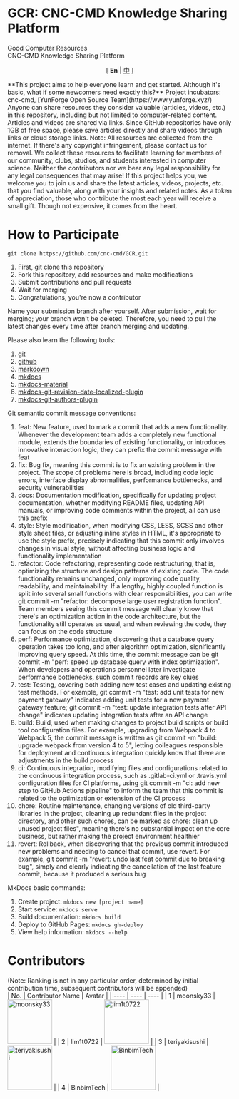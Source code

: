# GCR: CNC-CMD Knowledge Sharing Platform
Good Computer Resources  
CNC-CMD Knowledge Sharing Platform  

<p align="center">
[ <b>En</b> |
<a href="docs/README.md">中</a> ]
</p>
**This project aims to help everyone learn and get started. Although it's basic, what if some newcomers need exactly this?**  
Project incubators: cnc-cmd, [YunForge Open Source Team](https://www.yunforge.xyz/)
Anyone can share resources they consider valuable (articles, videos, etc.) in this repository, including but not limited to computer-related content.  
Articles and videos are shared via links. Since GitHub repositories have only 1GB of free space, please save articles directly and share videos through links or cloud storage links.  
Note: All resources are collected from the internet. If there's any copyright infringement, please contact us for removal. We collect these resources to facilitate learning for members of our community, clubs, studios, and students interested in computer science. Neither the contributors nor we bear any legal responsibility for any legal consequences that may arise!
If this project helps you, we welcome you to join us and share the latest articles, videos, projects, etc. that you find valuable, along with your insights and related notes.  
As a token of appreciation, those who contribute the most each year will receive a small gift. Though not expensive, it comes from the heart.


# How to Participate
```
git clone https://github.com/cnc-cmd/GCR.git
```
1. First, git clone this repository
2. Fork this repository, add resources and make modifications
3. Submit contributions and pull requests
4. Wait for merging
5. Congratulations, you're now a contributor  

Name your submission branch after yourself. After submission, wait for merging; your branch won't be deleted. Therefore, you need to pull the latest changes every time after branch merging and updating.

Please also learn the following tools:
1. [git](https://git-scm.com/)  
2. [github](https://github.com/)  
3. [markdown](https://zh.wikipedia.org/wiki/Markdown)  
4. [mkdocs](https://www.mkdocs.org/)  
5. [mkdocs-material](https://squidfunk.github.io/mkdocs-material/)  
6. [mkdocs-git-revision-date-localized-plugin](https://github.com/vaxsi/mkdocs-git-revision-date-localized-plugin)  
7. [mkdocs-git-authors-plugin](https://github.com/vaxsi/mkdocs-git-authors-plugin)

Git semantic commit message conventions:  
1. feat: New feature, used to mark a commit that adds a new functionality. Whenever the development team adds a completely new functional module, extends the boundaries of existing functionality, or introduces innovative interaction logic, they can prefix the commit message with feat  
2. fix: Bug fix, meaning this commit is to fix an existing problem in the project. The scope of problems here is broad, including code logic errors, interface display abnormalities, performance bottlenecks, and security vulnerabilities  
3. docs: Documentation modification, specifically for updating project documentation, whether modifying README files, updating API manuals, or improving code comments within the project, all can use this prefix  
4. style: Style modification, when modifying CSS, LESS, SCSS and other style sheet files, or adjusting inline styles in HTML, it's appropriate to use the style prefix, precisely indicating that this commit only involves changes in visual style, without affecting business logic and functionality implementation
5. refactor: Code refactoring, representing code restructuring, that is, optimizing the structure and design patterns of existing code. The code functionality remains unchanged, only improving code quality, readability, and maintainability. If a lengthy, highly coupled function is split into several small functions with clear responsibilities, you can write git commit -m "refactor: decompose large user registration function". Team members seeing this commit message will clearly know that there's an optimization action in the code architecture, but the functionality still operates as usual, and when reviewing the code, they can focus on the code structure  
6. perf: Performance optimization, discovering that a database query operation takes too long, and after algorithm optimization, significantly improving query speed. At this time, the commit message can be git commit -m "perf: speed up database query with index optimization". When developers and operations personnel later investigate performance bottlenecks, such commit records are key clues  
7. test: Testing, covering both adding new test cases and updating existing test methods. For example, git commit -m "test: add unit tests for new payment gateway" indicates adding unit tests for a new payment gateway feature; git commit -m "test: update integration tests after API change" indicates updating integration tests after an API change  
8. build: Build, used when making changes to project build scripts or build tool configuration files. For example, upgrading from Webpack 4 to Webpack 5, the commit message is written as git commit -m "build: upgrade webpack from version 4 to 5", letting colleagues responsible for deployment and continuous integration quickly know that there are adjustments in the build process  
9. ci: Continuous integration, modifying files and configurations related to the continuous integration process, such as .gitlab-ci.yml or .travis.yml configuration files for CI platforms, using git commit -m "ci: add new step to GitHub Actions pipeline" to inform the team that this commit is related to the optimization or extension of the CI process
10. chore: Routine maintenance, changing versions of old third-party libraries in the project, cleaning up redundant files in the project directory, and other such chores, can be marked as chore: clean up unused project files", meaning there's no substantial impact on the core business, but rather making the project environment healthier
11. revert: Rollback, when discovering that the previous commit introduced new problems and needing to cancel that commit, use revert. For example, git commit -m "revert: undo last feat commit due to breaking bug", simply and clearly indicating the cancellation of the last feature commit, because it produced a serious bug


MkDocs basic commands:  
1. Create project: ```mkdocs new [project name]```  
2. Start service: ```mkdocs serve```  
3. Build documentation: ```mkdocs build```  
4. Deploy to GitHub Pages: ```mkdocs gh-deploy```  
5. View help information: ```mkdocs --help```

# Contributors
(Note: Ranking is not in any particular order, determined by initial contribution time, subsequent contributors will be appended)  
| No. | Contributor Name | Avatar |
| ---- | ---- | ---- |
| 1 | moonsky33 | <a href="https://github.com/moonsky33"><img src="https://avatars.githubusercontent.com/u/152702773?v=4" alt="moonsky33" width="100px" height="100px"></a> |
| 2 | lim1t0722 | <a href="https://github.com/lim1t0722"><img src="https://avatars.githubusercontent.com/u/110522531?v=4" alt="lim1t0722" width="100px" height="100px"></a> |
| 3 | teriyakisushi | <a href="https://github.com/teriyakisushi"><img src="https://avatars.githubusercontent.com/u/83644729?v=4" alt="teriyakisushi" width="100px" height="100px"></a> |
| 4 | BinbimTech | <a href="https://github.com/BB0813"><img src="https://avatars.githubusercontent.com/u/151659564?s=400&u=cf5787878352049c66efdb596bc0faf64ca5cfba&v=4" alt="BinbimTech" width="100px" height="100px"></a> |